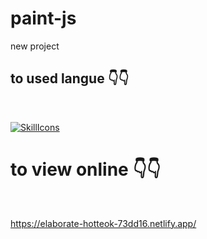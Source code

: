 # paint-js
new project

<h2>to used langue 👇👇</h2>
<br/>


[![SkillIcons](https://skillicons.dev/icons?i=html,css,js)](https://skillicons.dev)<br/>



<h1>to view online 👇👇</h1>
<br/>

https://elaborate-hotteok-73dd16.netlify.app/
